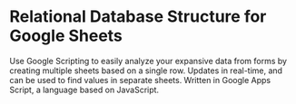 # Relational Database Structure for Google Sheets
Use Google Scripting to easily analyze your expansive data from forms by creating multiple sheets based on a single row.
Updates in real-time, and can be used to find values in separate sheets.
Written in Google Apps Script, a language based on JavaScript.
